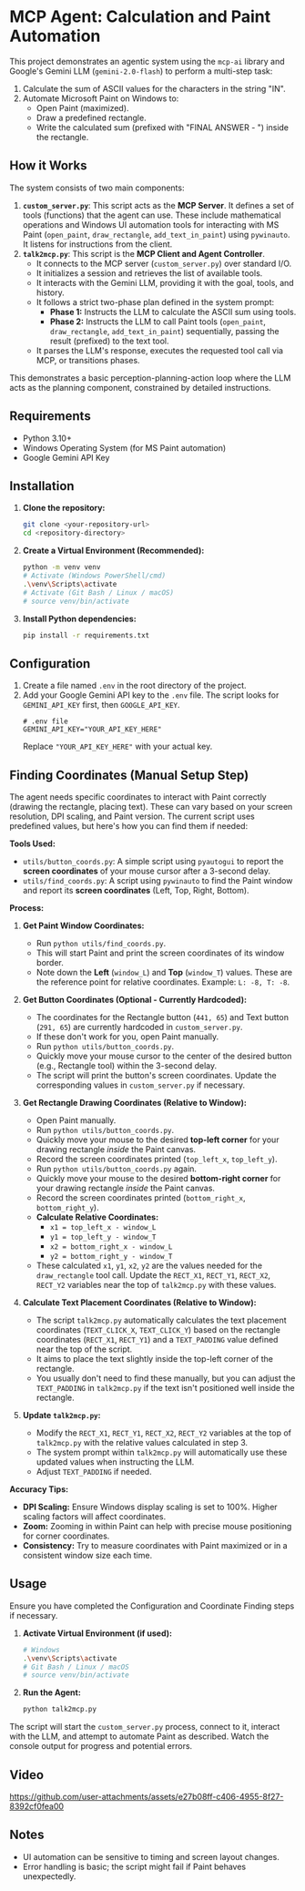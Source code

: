 # MCP Agent: Calculation and Paint Automation

This project demonstrates an agentic system using the `mcp-ai` library and Google's Gemini LLM (`gemini-2.0-flash`) to perform a multi-step task:

1.  Calculate the sum of ASCII values for the characters in the string "IN".
2.  Automate Microsoft Paint on Windows to:
    *   Open Paint (maximized).
    *   Draw a predefined rectangle.
    *   Write the calculated sum (prefixed with "FINAL ANSWER - ") inside the rectangle.

## How it Works

The system consists of two main components:

1.  **`custom_server.py`**: This script acts as the **MCP Server**. It defines a set of tools (functions) that the agent can use. These include mathematical operations and Windows UI automation tools for interacting with MS Paint (`open_paint`, `draw_rectangle`, `add_text_in_paint`) using `pywinauto`. It listens for instructions from the client.
2.  **`talk2mcp.py`**: This script is the **MCP Client and Agent Controller**.
    *   It connects to the MCP server (`custom_server.py`) over standard I/O.
    *   It initializes a session and retrieves the list of available tools.
    *   It interacts with the Gemini LLM, providing it with the goal, tools, and history.
    *   It follows a strict two-phase plan defined in the system prompt:
        *   **Phase 1:** Instructs the LLM to calculate the ASCII sum using tools.
        *   **Phase 2:** Instructs the LLM to call Paint tools (`open_paint`, `draw_rectangle`, `add_text_in_paint`) sequentially, passing the result (prefixed) to the text tool.
    *   It parses the LLM's response, executes the requested tool call via MCP, or transitions phases.

This demonstrates a basic perception-planning-action loop where the LLM acts as the planning component, constrained by detailed instructions.

## Requirements

*   Python 3.10+
*   Windows Operating System (for MS Paint automation)
*   Google Gemini API Key

## Installation

1.  **Clone the repository:**
    ```bash
    git clone <your-repository-url>
    cd <repository-directory>
    ```
2.  **Create a Virtual Environment (Recommended):**
    ```bash
    python -m venv venv
    # Activate (Windows PowerShell/cmd)
    .\venv\Scripts\activate
    # Activate (Git Bash / Linux / macOS)
    # source venv/bin/activate
    ```
3.  **Install Python dependencies:**
    ```bash
    pip install -r requirements.txt
    ```

## Configuration

1.  Create a file named `.env` in the root directory of the project.
2.  Add your Google Gemini API key to the `.env` file. The script looks for `GEMINI_API_KEY` first, then `GOOGLE_API_KEY`.
    ```dotenv
    # .env file
    GEMINI_API_KEY="YOUR_API_KEY_HERE"
    ```
    Replace `"YOUR_API_KEY_HERE"` with your actual key.

## Finding Coordinates (Manual Setup Step)

The agent needs specific coordinates to interact with Paint correctly (drawing the rectangle, placing text). These can vary based on your screen resolution, DPI scaling, and Paint version. The current script uses predefined values, but here's how you can find them if needed:

**Tools Used:**

*   `utils/button_coords.py`: A simple script using `pyautogui` to report the **screen coordinates** of your mouse cursor after a 3-second delay.
*   `utils/find_coords.py`: A script using `pywinauto` to find the Paint window and report its **screen coordinates** (Left, Top, Right, Bottom).

**Process:**

1.  **Get Paint Window Coordinates:**
    *   Run `python utils/find_coords.py`.
    *   This will start Paint and print the screen coordinates of its window border.
    *   Note down the **Left** (`window_L`) and **Top** (`window_T`) values. These are the reference point for relative coordinates. Example: `L: -8, T: -8`.

2.  **Get Button Coordinates (Optional - Currently Hardcoded):**
    *   The coordinates for the Rectangle button (`441, 65`) and Text button (`291, 65`) are currently hardcoded in `custom_server.py`.
    *   If these don't work for you, open Paint manually.
    *   Run `python utils/button_coords.py`.
    *   Quickly move your mouse cursor to the center of the desired button (e.g., Rectangle tool) within the 3-second delay.
    *   The script will print the button's screen coordinates. Update the corresponding values in `custom_server.py` if necessary.

3.  **Get Rectangle Drawing Coordinates (Relative to Window):**
    *   Open Paint manually.
    *   Run `python utils/button_coords.py`.
    *   Quickly move your mouse to the desired **top-left corner** for your drawing rectangle *inside* the Paint canvas.
    *   Record the screen coordinates printed (`top_left_x`, `top_left_y`).
    *   Run `python utils/button_coords.py` again.
    *   Quickly move your mouse to the desired **bottom-right corner** for your drawing rectangle *inside* the Paint canvas.
    *   Record the screen coordinates printed (`bottom_right_x`, `bottom_right_y`).
    *   **Calculate Relative Coordinates:**
        *   `x1 = top_left_x - window_L`
        *   `y1 = top_left_y - window_T`
        *   `x2 = bottom_right_x - window_L`
        *   `y2 = bottom_right_y - window_T`
    *   These calculated `x1`, `y1`, `x2`, `y2` are the values needed for the `draw_rectangle` tool call. Update the `RECT_X1`, `RECT_Y1`, `RECT_X2`, `RECT_Y2` variables near the top of `talk2mcp.py` with these values.

4.  **Calculate Text Placement Coordinates (Relative to Window):**
    *   The script `talk2mcp.py` automatically calculates the text placement coordinates (`TEXT_CLICK_X`, `TEXT_CLICK_Y`) based on the rectangle coordinates (`RECT_X1`, `RECT_Y1`) and a `TEXT_PADDING` value defined near the top of the script.
    *   It aims to place the text slightly inside the top-left corner of the rectangle.
    *   You usually don't need to find these manually, but you can adjust the `TEXT_PADDING` in `talk2mcp.py` if the text isn't positioned well inside the rectangle.

5.  **Update `talk2mcp.py`:**
    *   Modify the `RECT_X1`, `RECT_Y1`, `RECT_X2`, `RECT_Y2` variables at the top of `talk2mcp.py` with the relative values calculated in step 3.
    *   The system prompt within `talk2mcp.py` will automatically use these updated values when instructing the LLM.
    *   Adjust `TEXT_PADDING` if needed.

**Accuracy Tips:**

*   **DPI Scaling:** Ensure Windows display scaling is set to 100%. Higher scaling factors will affect coordinates.
*   **Zoom:** Zooming in within Paint can help with precise mouse positioning for corner coordinates.
*   **Consistency:** Try to measure coordinates with Paint maximized or in a consistent window size each time.

## Usage

Ensure you have completed the Configuration and Coordinate Finding steps if necessary.

1.  **Activate Virtual Environment (if used):**
    ```bash
    # Windows
    .\venv\Scripts\activate
    # Git Bash / Linux / macOS
    # source venv/bin/activate
    ```
2.  **Run the Agent:**
    ```bash
    python talk2mcp.py
    ```

The script will start the `custom_server.py` process, connect to it, interact with the LLM, and attempt to automate Paint as described. Watch the console output for progress and potential errors.

## Video
https://github.com/user-attachments/assets/e27b08ff-c406-4955-8f27-8392cf0fea00

## Notes

*   UI automation can be sensitive to timing and screen layout changes.
*   Error handling is basic; the script might fail if Paint behaves unexpectedly.
